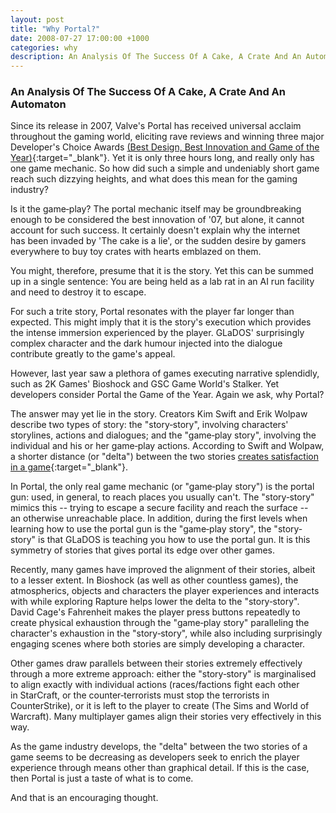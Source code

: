 ```yaml
---
layout: post
title: "Why Portal?"
date: 2008-07-27 17:00:00 +1000
categories: why
description: An Analysis Of The Success Of A Cake, A Crate And An Automaton
---
```


### An Analysis Of The Success Of A Cake, A Crate And An Automaton

Since its release in 2007, Valve's Portal has received universal acclaim throughout the gaming world, eliciting rave reviews and winning three major Developer's Choice Awards [(Best Design, Best Innovation and Game of the Year)](http://www.gamechoiceawards.com/winners/){:target="_blank"}. Yet it is only three hours long, and really only has one game mechanic. So how did such a simple and undeniably short game reach such dizzying heights, and what does this mean for the gaming industry?

Is it the game‐play? The portal mechanic itself may be groundbreaking enough to be considered the best innovation of '07, but alone, it cannot account for such success. It certainly doesn't explain why the internet has been invaded by 'The cake is a lie', or the sudden desire by gamers everywhere to buy toy crates with hearts emblazed on them.

You might, therefore, presume that it is the story. Yet this can be summed up in a single sentence: You are being held as a lab rat in an AI run facility and need to destroy it to escape.

For such a trite story, Portal resonates with the player far longer than expected. This might imply that it is the story's execution which provides the intense immersion experienced by the player. GLaDOS' surprisingly complex character and the dark humour injected into the dialogue contribute greatly to the game's appeal.

However, last year saw a plethora of games executing narrative splendidly, such as 2K Games' Bioshock and GSC Game World's Stalker. Yet developers consider Portal the Game of the Year. Again we ask, why Portal?

The answer may yet lie in the story. Creators Kim Swift and Erik Wolpaw describe two types of story: the "story‐story", involving characters' storylines, actions and dialogues; and the "game‐play story", involving the individual and his or her game‐play actions. According to Swift and Wolpaw, a shorter distance (or "delta") between the two stories [creates satisfaction in a game](http://www.gamasutra.com/view/feature/3585/still_alive_kim_swift_and_erik_.php){:target="_blank"}.

In Portal, the only real game mechanic (or "game‐play story") is the portal gun: used, in general, to reach places you usually can't. The "story‐story" mimics this -- trying to escape a secure facility and reach the surface -- an otherwise unreachable place. In addition, during the first levels when learning how to use the portal gun is the "game‐play story", the "story‐story" is that GLaDOS is teaching you how to use the portal gun. It is this symmetry of stories that gives portal its edge over other games.

Recently, many games have improved the alignment of their stories, albeit to a lesser extent. In Bioshock (as well as other countless games), the atmospherics, objects and characters the player experiences and interacts with while exploring Rapture helps lower the delta to the "story‐story". David Cage's Fahrenheit makes the player press buttons repeatedly to create physical exhaustion through the "game‐play story" paralleling the character's exhaustion in the "story‐story", while also including surprisingly engaging scenes where both stories are simply developing a character.

Other games draw parallels between their stories extremely effectively through a more extreme approach: either the "story‐story" is marginalised to align exactly with individual actions (races/factions fight each other in StarCraft, or the counter‐terrorists must stop the terrorists in CounterStrike), or it is left to the player to create (The Sims and World of Warcraft). Many multiplayer games align their stories very effectively in this way.

As the game industry develops, the "delta" between the two stories of a game seems to be decreasing as developers seek to enrich the player experience through means other than graphical detail. If this is the case, then Portal is just a taste of what is to come.

And that is an encouraging thought.
